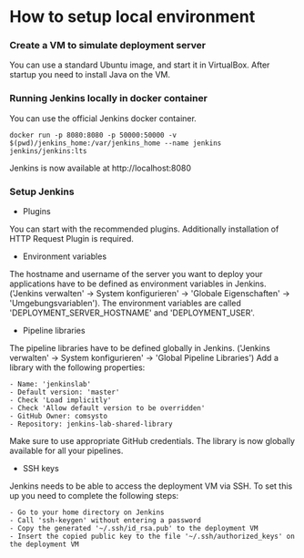 # How to setup local environment

### Create a VM to simulate deployment server

You can use a standard Ubuntu image, and start it in VirtualBox. After startup you need to install Java on the VM.


### Running Jenkins locally in docker container

You can use the official Jenkins docker container.

```
docker run -p 8080:8080 -p 50000:50000 -v $(pwd)/jenkins_home:/var/jenkins_home --name jenkins jenkins/jenkins:lts
```

Jenkins is now available at http://localhost:8080


### Setup Jenkins

* Plugins

You can start with the recommended plugins. Additionally installation of HTTP Request Plugin is required.

* Environment variables

The hostname and username of the server you want to deploy your applications have to be defined as environment variables in Jenkins. ('Jenkins verwalten' -> System konfigurieren' -> 'Globale Eigenschaften' -> 'Umgebungsvariablen'). The environment variables are called 'DEPLOYMENT_SERVER_HOSTNAME' and 'DEPLOYMENT_USER'.

* Pipeline libraries

The pipeline libraries have to be defined globally in Jenkins. ('Jenkins verwalten' -> System konfigurieren' -> 'Global Pipeline Libraries')
Add a library with the following  properties:

	- Name: 'jenkinslab'
	- Default version: 'master'
	- Check 'Load implicitly'
	- Check 'Allow default version to be overridden'
	- GitHub Owner: comsysto
	- Repository: jenkins-lab-shared-library
	
Make sure to use appropriate GitHub credentials.
The library is now globally available for all your pipelines.

* SSH keys

Jenkins needs to be able to access the deployment VM via SSH. To set this up you need to complete the following steps:

	- Go to your home directory on Jenkins
	- Call 'ssh-keygen' without entering a password
	- Copy the generated '~/.ssh/id_rsa.pub' to the deployment VM
	- Insert the copied public key to the file '~/.ssh/authorized_keys' on the deployment VM
	